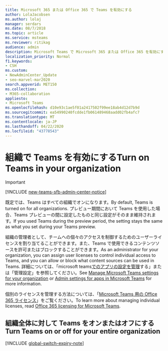 ```yaml
---
title: Microsoft 365 または Office 365 で Teams を有効にする
author: LolaJacobsen
ms.author: lolaj
manager: serdars
ms.date: 08/7/2018
ms.topic: article
ms.service: msteams
ms.reviewer: ritikag
audience: admin
description: Microsoft Teams で Microsoft 365 または Office 365 を有効にする方法について説明します。
localization_priority: Normal
f1.keywords:
- CSH
ms.custom:
- NewAdminCenter_Update
- seo-marvel-mar2020
search.appverid: MET150
ms.collection:
- M365-collaboration
appliesto:
- Microsoft Teams
ms.openlocfilehash: d10e93c1ae5f01a2417502f99ee18ab4d12d7b9d
ms.sourcegitcommit: ea54990240fcdde1fb061489468aadd02fb4afc7
ms.translationtype: MT
ms.contentlocale: ja-JP
ms.lasthandoff: 04/22/2020
ms.locfileid: "43778543"
---
```

# <a name="turn-on-teams-in-your-organization"></a><span data-ttu-id="89c1b-103">組織で Teams を有効にする</span><span class="sxs-lookup"><span data-stu-id="89c1b-103">Turn on Teams in your organization</span></span>

> [!IMPORTANT]
> [!INCLUDE [new-teams-sfb-admin-center-notice](includes/new-teams-sfb-admin-center-notice.md)]

<span data-ttu-id="89c1b-104">既定では、Teams はすべての組織でオンになります。</span><span class="sxs-lookup"><span data-stu-id="89c1b-104">By default, Teams is turned on for all organizations.</span></span> <span data-ttu-id="89c1b-105">プレビュー期間において Teams を使用した場合、Teams プレビューの間に設定したものと同じ設定がそのまま維持されます。</span><span class="sxs-lookup"><span data-stu-id="89c1b-105">If you used Teams during the preview period, the setting stays the same as what you set during your Teams preview.</span></span> 


<span data-ttu-id="89c1b-106">組織の管理者として、チームへの個々のアクセスを制御するためのユーザーライセンスを割り当てることができます。また、Teams で使用できるコンテンツソースを許可またはブロックすることができます。</span><span class="sxs-lookup"><span data-stu-id="89c1b-106">As an administrator for your organization, you can assign user licenses to control individual access to Teams, and you can allow or block what content sources can be used in Teams.</span></span> <span data-ttu-id="89c1b-107">詳細については、「microsoft teams[でのアプリの](admin-settings.md)[設定を管理](enable-features-office-365.md)する」または「管理設定」を参照してください。</span><span class="sxs-lookup"><span data-stu-id="89c1b-107">See [Manage Microsoft Teams settings for your organization](enable-features-office-365.md) or [Admin settings for apps in Microsoft Teams](admin-settings.md) for more information.</span></span> 


 
<span data-ttu-id="89c1b-108">個別のライセンスを管理する方法については、「[Microsoft Teams 用の Office 365 ライセンス](Office-365-licensing.md)」をご覧ください。</span><span class="sxs-lookup"><span data-stu-id="89c1b-108">To learn more about managing individual licenses, read [Office 365 licensing for Microsoft Teams](Office-365-licensing.md).</span></span> 

 
## <a name="turn-teams-on-or-off-for-your-entire-organization"></a><span data-ttu-id="89c1b-109">組織全体に対して Teams をオンまたはオフにする</span><span class="sxs-lookup"><span data-stu-id="89c1b-109">Turn Teams on or off for your entire organization</span></span> 
 
[!INCLUDE [global-switch-expiry-note](includes/global-switch-expiry-note.md)] 
